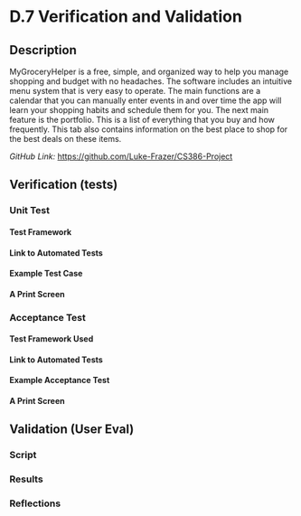 # D.7 Verification and Validation #

## Description ##

MyGroceryHelper is a free, simple, and organized way to help you manage shopping and budget with no headaches. The software includes an intuitive menu system that is very easy to operate. The main functions are a calendar that you can manually enter events in and over time the app will learn your shopping habits and schedule them for you. The next main feature is the portfolio. This is a list of everything that you buy and how frequently. This tab also contains information on the best place to shop for the best deals on these items.

*GitHub Link:* https://github.com/Luke-Frazer/CS386-Project

## Verification (tests) ##

### Unit Test ###

#### Test Framework ####

#### Link to Automated Tests ####

#### Example Test Case ####

#### A Print Screen ####

### Acceptance Test ###

#### Test Framework Used ####

#### Link to Automated Tests ####

#### Example Acceptance Test ####

#### A Print Screen ####

## Validation (User Eval) ##

### Script ###

### Results ###

### Reflections ###
